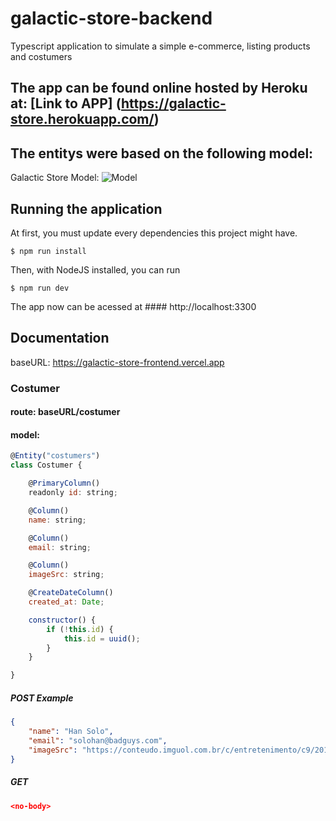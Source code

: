 # galactic-store-backend
Typescript application to simulate a simple e-commerce, listing products and costumers

## The app can be found online hosted by Heroku at: [Link to APP] (https://galactic-store.herokuapp.com/)

## The entitys were based on the following model: 

Galactic Store Model: 
![Model](https://drive.google.com/file/d/1Fv8QHpDl5dnbyGjJAyV1dXKxZ0wx9Dky/view?usp=sharing "Flow-Char Galactic Store")

## Running the application

At first, you must update every dependencies this project might have.

```
$ npm run install
```

Then, with NodeJS installed, you can run

```
$ npm run dev
```

The app now can be acessed at #### http://localhost:3300



## Documentation

baseURL: https://galactic-store-frontend.vercel.app

### Costumer
#### route: baseURL/costumer

#### model:
```javascript
@Entity("costumers")
class Costumer {

    @PrimaryColumn()
    readonly id: string;

    @Column()
    name: string;

    @Column()
    email: string;

    @Column()
    imageSrc: string;

    @CreateDateColumn()
    created_at: Date;

    constructor() {
        if (!this.id) {
            this.id = uuid();
        }
    }

}
```

##### POST Example
```json
{
	"name": "Han Solo",
	"email": "solohan@badguys.com",
	"imageSrc": "https://conteudo.imguol.com.br/c/entretenimento/c9/2018/02/02/harrison-ford-como-han-solo-1517599837310_v2_1180x842.jpg"
}
```

##### GET
```json
<no-body>
```
